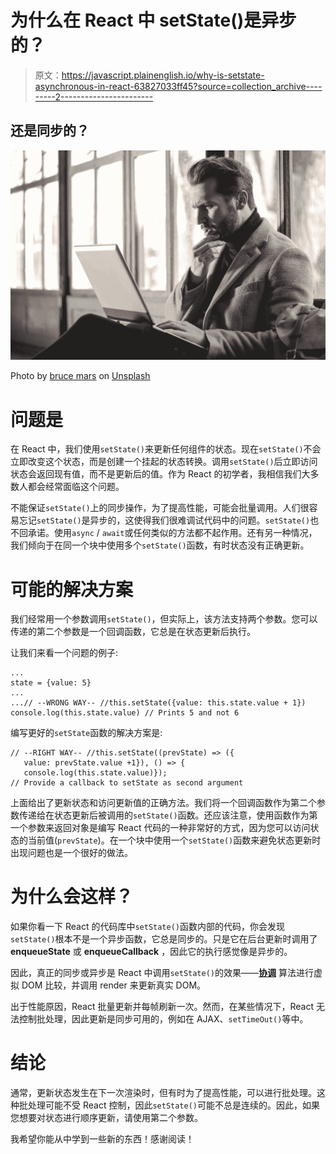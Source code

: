 # 为什么在 React 中 setState()是异步的？

> 原文：<https://javascript.plainenglish.io/why-is-setstate-asynchronous-in-react-63827033ff45?source=collection_archive---------2----------------------->

## 还是同步的？

![](img/91484f343bd92fc3f883898652236cda.png)

Photo by [bruce mars](https://unsplash.com/@brucemars?utm_source=medium&utm_medium=referral) on [Unsplash](https://unsplash.com?utm_source=medium&utm_medium=referral)

# 问题是

在 React 中，我们使用`setState()`来更新任何组件的状态。现在`setState()`不会立即改变这个状态，而是创建一个挂起的状态转换。调用`setState()`后立即访问状态会返回现有值，而不是更新后的值。作为 React 的初学者，我相信我们大多数人都会经常面临这个问题。

不能保证`setState()`上的同步操作，为了提高性能，可能会批量调用。人们很容易忘记`setState()`是异步的，这使得我们很难调试代码中的问题。`setState()`也不回承诺。使用`async` / `await`或任何类似的方法都不起作用。还有另一种情况，我们倾向于在同一个块中使用多个`setState()`函数，有时状态没有正确更新。

# 可能的解决方案

我们经常用一个参数调用`setState()`，但实际上，该方法支持两个参数。您可以传递的第二个参数是一个回调函数，它总是在状态更新后执行。

让我们来看一个问题的例子:

```
...
state = {value: 5}
...
...// --WRONG WAY-- //this.setState({value: this.state.value + 1})
console.log(this.state.value) // Prints 5 and not 6
```

编写更好的`setState`函数的解决方案是:

```
// --RIGHT WAY-- //this.setState((prevState) => ({
   value: prevState.value +1}), () => {
   console.log(this.state.value)});
// Provide a callback to setState as second argument
```

上面给出了更新状态和访问更新值的正确方法。我们将一个回调函数作为第二个参数传递给在状态更新后被调用的`setState()`函数。还应该注意，使用函数作为第一个参数来返回对象是编写 React 代码的一种非常好的方式，因为您可以访问状态的当前值(`prevState`)。在一个块中使用一个`setState()`函数来避免状态更新时出现问题也是一个很好的做法。

# 为什么会这样？

如果你看一下 React 的代码库中`setState()`函数内部的代码，你会发现`setState()`根本不是一个异步函数，它总是同步的。只是它在后台更新时调用了 **enqueueState** 或 **enqueueCallback** ，因此它的执行感觉像是异步的。

因此，真正的同步或异步是 React 中调用`setState()`的效果——[**协调**](https://reactjs.org/docs/reconciliation.html) 算法进行虚拟 DOM 比较，并调用 render 来更新真实 DOM。

出于性能原因，React 批量更新并每帧刷新一次。然而，在某些情况下，React 无法控制批处理，因此更新是同步可用的，例如在 AJAX、`setTimeOut()`等中。

# 结论

通常，更新状态发生在下一次渲染时，但有时为了提高性能，可以进行批处理。这种批处理可能不受 React 控制，因此`setState()`可能不总是连续的。因此，如果您想要对状态进行顺序更新，请使用第二个参数。

我希望你能从中学到一些新的东西！感谢阅读！